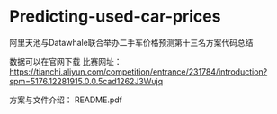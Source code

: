 # Predicting-used-car-prices
阿里天池与Datawhale联合举办二手车价格预测第十三名方案代码总结

数据可以在官网下载
比赛网址：https://tianchi.aliyun.com/competition/entrance/231784/introduction?spm=5176.12281915.0.0.5cad1262J3Wujq

方案与文件介绍：
README.pdf
